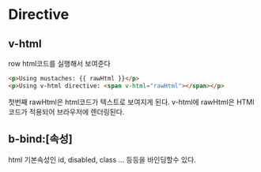# Directive

## v-html
row html코드를 실행해서 보여준다

```html
<p>Using mustaches: {{ rawHtml }}</p>
<p>Using v-html directive: <span v-html="rawHtml"></span></p>
```

첫번째 rawHtml은 html코드가 텍스트로 보여지게 된다.
v-html에 rawHtml은 HTMl코드가 적용되어 브라우저에 렌더링된다.

## b-bind:[속성]

html 기본속성인 id, disabled, class ... 등등을 바인딩할수 있다.

